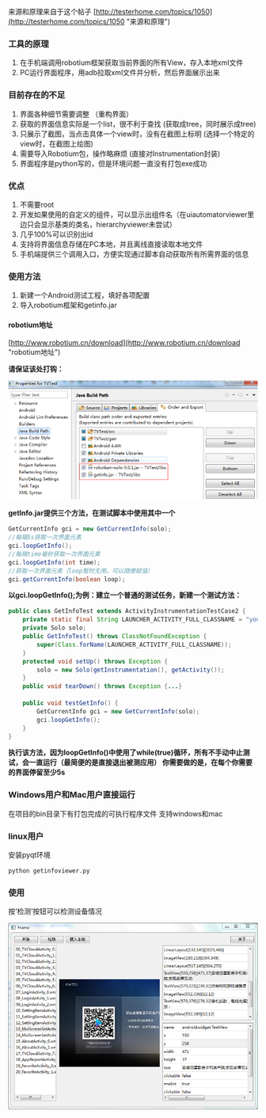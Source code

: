 来源和原理来自于这个帖子 [http://testerhome.com/topics/1050](http://testerhome.com/topics/1050 "来源和原理")

### 工具的原理

1. 在手机端调用robotium框架获取当前界面的所有View，存入本地xml文件
2. PC运行界面程序，用adb拉取xml文件并分析，然后界面展示出来

### 目前存在的不足

1. 界面各种细节需要调整 （重构界面）
2. 获取的界面信息实际是一个list，很不利于查找 (获取成tree，同时展示成tree)
3. 只展示了截图，当点击具体一个view时，没有在截图上标明 (选择一个特定的view时，在截图上绘图)
4. 需要导入Robotium包，操作略麻烦 (直接对Instrumentation封装)
5. 界面程序是python写的，但是环境问题一直没有打包exe成功

### 优点

1. 不需要root
2. 开发如果使用的自定义的组件，可以显示出组件名（在uiautomatorviewer里边只会显示基类的类名，hierarchyviewer未尝试）
3. 几乎100%可以识别出id
4. 支持将界面信息存储在PC本地，并且离线直接读取本地文件
5. 手机端提供三个调用入口，方便实现通过脚本自动获取所有所需界面的信息

### 使用方法

1. 新建一个Android测试工程，填好各项配置
2. 导入robotium框架和getinfo.jar

#### robotium地址
[http://www.robotium.cn/download](http://www.robotium.cn/download "robotium地址")

**请保证该处打钩：**

![提示](imgs/step1.png "提示")

**getInfo.jar提供三个方法，在测试脚本中使用其中一个**

```java
GetCurrentInfo gci = new GetCurrentInfo(solo);
//每隔5s获取一次界面元素
gci.loopGetInfo();
//每隔time毫秒获取一次界面元素
gci.loopGetInfo(int time);
//获取一次界面元素（loop暂时无用，可以随便赋值）
gci.getCurrentInfo(boolean loop);
```

**以gci.loopGetInfo();为例：建立一个普通的测试任务，新建一个测试方法：**

```java
public class GetInfoTest extends ActivityInstrumentationTestCase2 {
    private static final String LAUNCHER_ACTIVITY_FULL_CLASSNAME = "yourTestAppPackageName";
    private Solo solo;
    public GetInfoTest() throws ClassNotFoundException {
        super(Class.forName(LAUNCHER_ACTIVITY_FULL_CLASSNAME));
    }
    protected void setUp() throws Exception {
        solo = new Solo(getInstrumentation(), getActivity());
    }
    public void tearDown() throws Exception {...}

    public void testGetInfo() {     
        GetCurrentInfo gci = new GetCurrentInfo(solo);
        gci.loopGetInfo();
    }
}
```

**执行该方法，因为loopGetInfo()中使用了while(true)循环，所有不手动中止测试，会一直运行（最简便的是直接退出被测应用）
你需要做的是，在每个你需要的界面停留至少5s**

### Windows用户和Mac用户直接运行

在项目的bin目录下有打包完成的可执行程序文件
支持windows和mac

### linux用户

安装pyqt环境

```bash
python getinfoviewer.py
```

### 使用
按‘检测’按钮可以检测设备情况

![预览](imgs/preview.png "预览")
